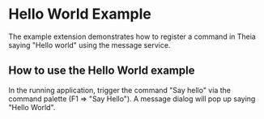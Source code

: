# Hello World Example

The example extension demonstrates how to register a command in Theia saying "Hello world" using the message service.

## How to use the Hello World example

In the running application, trigger the command "Say hello" via the command palette (F1 => "Say Hello"). A message dialog will pop up saying "Hello World".
